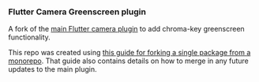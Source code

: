 ### Flutter Camera Greenscreen plugin

A fork of the [main Flutter camera plugin](https://pub.dev/packages/camera) to add chroma-key greenscreen functionality.

This repo was created using [this guide for forking a single package from a monorepo](https://gist.github.com/alfredringstad/ac0f7a1e081e9ee485e653b6a8351212). That guide also contains details on how to merge in any future updates to the main plugin.